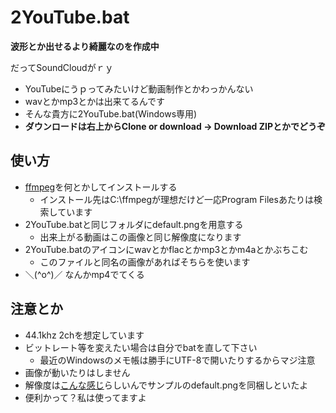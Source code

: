 # 2YouTube.bat

**波形とか出せるより綺麗なのを作成中**


だってSoundCloudがｒｙ

- YouTubeにうｐってみたいけど動画制作とかわっかんない
- wavとかmp3とかは出来てるんです
- そんな貴方に2YouTube.bat(Windows専用)
- **ダウンロードは右上からClone or download -> Download ZIPとかでどうぞ**

## 使い方

- [ffmpeg](https://www.ffmpeg.org)を何とかしてインストールする
    - インストール先はC:\ffmpegが理想だけど一応Program Filesあたりは検索しています
- 2YouTube.batと同じフォルダにdefault.pngを用意する
    - 出来上がる動画はこの画像と同じ解像度になります
- 2YouTube.batのアイコンにwavとかflacとかmp3とかm4aとかぶちこむ
    - このファイルと同名の画像があればそちらを使います
- ＼(^o^)／ なんかmp4でてくる

## 注意とか

- 44.1khz 2chを想定しています
- ビットレート等を変えたい場合は自分でbatを直して下さい
    - 最近のWindowsのメモ帳は勝手にUTF-8で開いたりするからマジ注意
- 画像が動いたりはしません
- 解像度は[こんな感じ](https://support.google.com/youtube/answer/6375112)らしいんでサンプルのdefault.pngを同梱しといたよ
- 便利かって？私は使ってますよ
